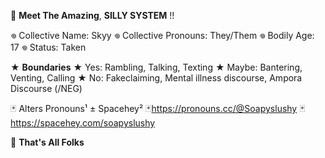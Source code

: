 🎪  __Meet The Amazing__,
 **SILLY SYSTEM** !!

𖦹 Collective Name: Skyy
𖦹 Collective Pronouns: They/Them
𖦹 Bodily Age: 17
𖦹 Status: Taken

★ **Boundaries**
★ Yes: Rambling, Talking, Texting
★ Maybe: Bantering, Venting, Calling
★ No: Fakeclaiming, Mental illness discourse, Ampora Discourse (/NEG)

🃏 Alters Pronouns¹ ± Spacehey² 
🃏https://pronouns.cc/@Soapyslushy
🃏https://spacehey.com/soapyslushy

🎪  __That's All Folks__
